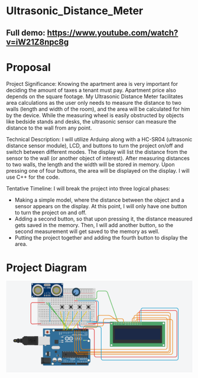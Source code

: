 # Ultrasonic_Distance_Meter
## Full demo: https://www.youtube.com/watch?v=iW21Z8npc8g 
# Proposal
Project Significance: Knowing the apartment area is very important for deciding the amount of taxes a tenant must pay. Apartment price also depends on the square footage. My Ultrasonic Distance Meter facilitates area calculations as the user only needs to measure the distance to two walls (length and width of the room), and the area will be calculated for him by the device. While the measuring wheel is easily obstructed by objects like bedside stands and desks, the ultrasonic sensor can measure the distance to the wall from any point. 

Technical Description: I will utilize Arduinp along with a HC-SR04 (ultrasonic distance sensor module), LCD, and buttons to turn the project on/off and switch between different modes. The display will list the distance from the sensor to the wall (or another object of interest). After measuring distances to two walls, the length and the width will be stored in memory. Upon pressing one of four buttons, the area will be displayed on the display. I will use C++ for the code.

Tentative Timeline: I will break the project into three logical phases:
* Making a simple model, where the distance between the object and a sensor appears on the display. At this point, I will only have one button to turn the project on and off.
* Adding a second button, so that upon pressing it, the distance measured gets saved in the memory. Then, I will add another button, so the second measurement will get saved to the memory as well.
* Putting the project together and adding the fourth button to display the area. 

# Project Diagram
![Diagram](Project_Diagram.PNG)
